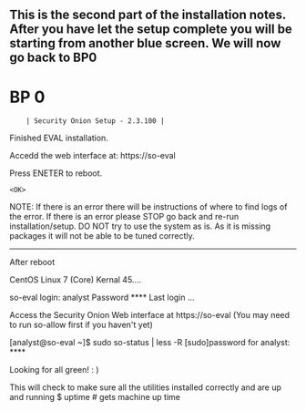 This is the second part of the installation notes.
After you have let the setup complete you will be starting from another blue screen. We will now go back to BP0
---------------------------------------------------------------------------------------------------------------

# BP 0              

        | Security Onion Setup - 2.3.100 |
Finished EVAL installation.

Accedd the web interface at: https://so-eval

Press ENETER to reboot.

    <OK>

NOTE:
If there is an error there will be instructions of where to find logs of the error.
If there is an error please STOP go back and re-run installation/setup. DO NOT try to use the system as is. As it is missing packages it will not be able to be tuned correctly.

---------------------------------------------------------------------------------------------------------------
After reboot

CentOS Linux 7 (Core)
Kernal 45....

so-eval login: analyst
Password ****
Last login ...

Access the Security Onion Web interface at https://so-eval
(You may need to run so-allow first if you haven't yet)

[analyst@so-eval ~]$ sudo so-status | less -R
[sudo]password for analyst: ****

Looking for all green! : )

This will check to make sure all the utilities installed correctly and are up and running
$ uptime            # gets machine up time
